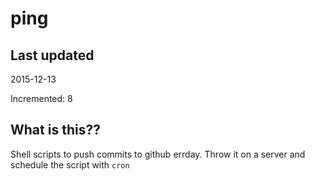 # ping

## Last updated
2015-12-13

Incremented: 8

## What is this?? 
Shell scripts to push commits to github errday. Throw it on a server and schedule the script with `cron`
